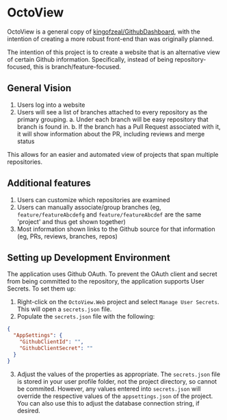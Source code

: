 # OctoView

OctoView is a general copy of [kingofzeal/GithubDashboard](https://github.com/kingofzeal/GithubDashboard), with the intention of creating a more robust front-end than was originally planned. 

The intention of this project is to create a website that is an alternative view of certain Github information. Specifically, instead of being repository-focused, this is branch/feature-focused.

## General Vision
1. Users log into a website
2. Users will see a list of branches attached to every repository as the primary grouping.
  a. Under each branch will be easy repository that branch is found in.
  b. If the branch has a Pull Request associated with it, it will show information about the PR, including reviews and merge status
  
This allows for an easier and automated view of projects that span multiple repositories.

## Additional features
1. Users can customize which repositories are examined
2. Users can manually associate/group branches (eg, `feature/featureAbcdefg` and `feature/featureAbcdef` are the same 'project' and thus get shown together)
3. Most information shown links to the Github source for that information (eg, PRs, reviews, branches, repos)

## Setting up Development Environment
The application uses Github OAuth. To prevent the OAuth client and secret from being committed to the repository, the application supports User Secrets. To set them up:
1. Right-click on the `OctoView.Web` project and select `Manage User Secrets`. This will open a `secrets.json` file.
2. Populate the `secrets.json` file with the following:
```json
{
  "AppSettings": {
    "GithubClientId": "",
    "GithubClientSecret": ""
  }
}
```
3. Adjust the values of the properties as appropriate. The `secrets.json` file is stored in your user profile folder, not the project directory, so cannot be commited. However, any values entered into `secrets.json` will override the respective values of the `appsettings.json` of the project. You can also use this to adjust the database connection string, if desired.
